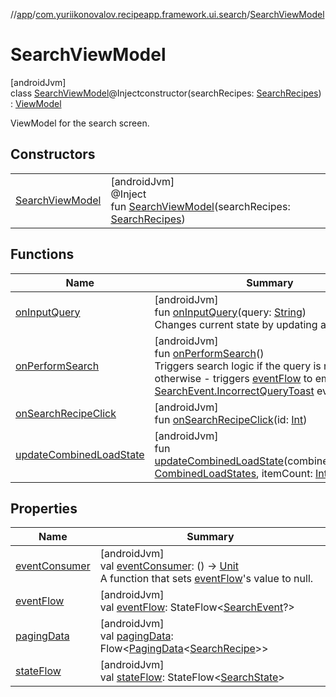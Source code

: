 //[app](../../../index.md)/[com.yuriikonovalov.recipeapp.framework.ui.search](../index.md)/[SearchViewModel](index.md)

# SearchViewModel

[androidJvm]\
class [SearchViewModel](index.md)@Injectconstructor(searchRecipes: [SearchRecipes](../../com.yuriikonovalov.recipeapp.application.usecases/-search-recipes/index.md)) : [ViewModel](https://developer.android.com/reference/kotlin/androidx/lifecycle/ViewModel.html)

ViewModel for the search screen.

## Constructors

| | |
|---|---|
| [SearchViewModel](-search-view-model.md) | [androidJvm]<br>@Inject<br>fun [SearchViewModel](-search-view-model.md)(searchRecipes: [SearchRecipes](../../com.yuriikonovalov.recipeapp.application.usecases/-search-recipes/index.md)) |

## Functions

| Name | Summary |
|---|---|
| [onInputQuery](on-input-query.md) | [androidJvm]<br>fun [onInputQuery](on-input-query.md)(query: [String](https://kotlinlang.org/api/latest/jvm/stdlib/kotlin/-string/index.html))<br>Changes current state by updating a query. |
| [onPerformSearch](on-perform-search.md) | [androidJvm]<br>fun [onPerformSearch](on-perform-search.md)()<br>Triggers search logic if the query is not blank, otherwise - triggers [eventFlow](event-flow.md) to emit a [SearchEvent.IncorrectQueryToast](../../com.yuriikonovalov.recipeapp.presentation.search/-search-event/-incorrect-query-toast/index.md) event. |
| [onSearchRecipeClick](on-search-recipe-click.md) | [androidJvm]<br>fun [onSearchRecipeClick](on-search-recipe-click.md)(id: [Int](https://kotlinlang.org/api/latest/jvm/stdlib/kotlin/-int/index.html)) |
| [updateCombinedLoadState](update-combined-load-state.md) | [androidJvm]<br>fun [updateCombinedLoadState](update-combined-load-state.md)(combinedLoadState: [CombinedLoadStates](https://developer.android.com/reference/kotlin/androidx/paging/CombinedLoadStates.html), itemCount: [Int](https://kotlinlang.org/api/latest/jvm/stdlib/kotlin/-int/index.html)) |

## Properties

| Name | Summary |
|---|---|
| [eventConsumer](event-consumer.md) | [androidJvm]<br>val [eventConsumer](event-consumer.md): () -&gt; [Unit](https://kotlinlang.org/api/latest/jvm/stdlib/kotlin/-unit/index.html)<br>A function that sets [eventFlow](event-flow.md)'s value to null. |
| [eventFlow](event-flow.md) | [androidJvm]<br>val [eventFlow](event-flow.md): StateFlow&lt;[SearchEvent](../../com.yuriikonovalov.recipeapp.presentation.search/-search-event/index.md)?&gt; |
| [pagingData](paging-data.md) | [androidJvm]<br>val [pagingData](paging-data.md): Flow&lt;[PagingData](https://developer.android.com/reference/kotlin/androidx/paging/PagingData.html)&lt;[SearchRecipe](../../com.yuriikonovalov.recipeapp.application.entities/-search-recipe/index.md)&gt;&gt; |
| [stateFlow](state-flow.md) | [androidJvm]<br>val [stateFlow](state-flow.md): StateFlow&lt;[SearchState](../../com.yuriikonovalov.recipeapp.presentation.search/-search-state/index.md)&gt; |
